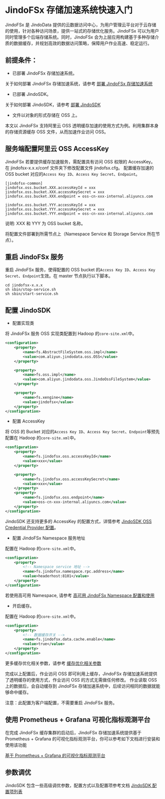 # JindoFSx 存储加速系统快速入门

JindoFSx 是 JindoData 提供的云数据访问中心，为用户管理云平台对于云存储的使用，针对各种访问场景，提供一站式的存储优化服务。JindoFSx 可以为用户同时管理多个后端存储系统。同时，JindoFSx 会为上层应用构建基于多种存储介质的数据缓存，并规划高效的数据访问策略，保障用户作业高速、稳定运行。

## 前提条件：
* 已部署 JindoFSx 存储加速系统。

关于如何部署 JindoFSx 存储加速系统，请参考 [部署 JindoFSx 存储加速系统](/docs/user/4.x/4.6.x/4.6.4/jindofsx/deploy/deploy_jindofsx.md)

* 已部署 JindoSDK。

关于如何部署 JindoSDK，请参考 [部署 JindoSDK](/docs/user/4.x/4.6.x/4.6.4/jindofsx/deploy/deploy_jindosdk.md)

* 文件以对象的形式存储在 OSS 上。

本文以 JindoFSx 支持阿里云 OSS 透明缓存加速的使用方式为例。利用集群本身的存储资源缓存 OSS 文件，从而加速作业访问 OSS。

## 服务端配置阿里云 OSS AccessKey
JindoFSx 若要提供缓存加速服务，需配置具有访问 OSS 权限的 AccessKey。
在 jindofsx-x.x.x/conf 文件夹下修改配置文件 jindofsx.cfg。 配置缓存加速的 OSS bucket 对应的`Access Key ID`、`Access Key Secret`、`Endpoint`。

```
[jindofsx-common]
jindofsx.oss.bucket.XXX.accessKeyId = xxx
jindofsx.oss.bucket.XXX.accessKeySecret = xxx
jindofsx.oss.bucket.XXX.endpoint = oss-cn-xxx-internal.aliyuncs.com

jindofsx.oss.bucket.YYY.accessKeyId = xxx
jindofsx.oss.bucket.YYY.accessKeySecret = xxx
jindofsx.oss.bucket.YYY.endpoint = oss-cn-xxx-internal.aliyuncs.com
```
说明: XXX 和 YYY 为 OSS bucket 名称。

将配置文件部署到所需节点上（Namespace Service 和 Storage Service 所在节点）。

## 重启 JindoFSx 服务
重启 JindoFSx 服务，使得配置的 OSS bucket 的`Access Key ID`、`Access Key Secret`、`Endpoint`生效。在 master 节点执行以下脚本。
```
cd jindofsx-x.x.x
sh sbin/stop-service.sh
sh sbin/start-service.sh
```

## 配置 JindoSDK

* 配置实现类

将 JindoFSx 服务 OSS 实现类配置到 Hadoop 的`core-site.xml`中。

```xml
<configuration>
    <property>
        <name>fs.AbstractFileSystem.oss.impl</name>
        <value>com.aliyun.jindodata.oss.OSS</value>
    </property>

    <property>
        <name>fs.oss.impl</name>
        <value>com.aliyun.jindodata.oss.JindoOssFileSystem</value>
    </property>

    <property>
        <name>fs.xengine</name>
        <value>jindofsx</value>
    </property>
</configuration>
```

* 配置 AccessKey

将 OSS 的 Bucket 对应的`Access Key ID`、`Access Key Secret`、`Endpoint`等预先配置在 Hadoop 的`core-site.xml`中。
```xml
<configuration>
    <property>
        <name>fs.jindofsx.oss.accessKeyId</name>
        <value>xxx</value>
    </property>

    <property>
        <name>fs.jindofsx.oss.accessKeySecret</name>
        <value>xxx</value>
    </property>
    <property>
        <name>fs.jindofsx.oss.endpoint</name>
        <value>oss-cn-xxx-internal.aliyuncs.com</value>
    </property>
</configuration>
```
JindoSDK 还支持更多的 AccessKey 的配置方式，详情参考 [JindoSDK OSS Credential Provider 配置](/docs/user/4.x/4.6.x/4.6.4/oss/security/jindosdk_credential_provider_oss.md)。

* 配置 JindoFSx Namespace 服务地址

配置在 Hadoop 的`core-site.xml`中。
```xml
<configuration>
    <property>
        <!-- Namespace service 地址 -->
        <name>fs.jindofsx.namespace.rpc.address</name>
        <value>headerhost:8101</value>
    </property>
</configuration>
```
若使用高可用 Namespace, 请参考 [高可用 JindoFSx Namespace 配置和使用](/docs/user/4.x/4.6.x/4.6.4/jindofsx/deploy/deploy_raft_ns.md)

* 开启缓存。

配置在 Hadoop 的`core-site.xml`中。
```xml
<configuration>
    <property>
        <!-- 数据缓存开关 -->
        <name>fs.jindofsx.data.cache.enable</name>
        <value>true</value>
    </property>
</configuration>
```
更多缓存优化相关参数，请参考 [缓存优化相关参数](configuration/jindosdk_configuration_list.md)

完成以上配置后，作业访问 OSS 即可利用上缓存，JindoFSx 存储加速系统提供了透明缓存的使用方式，作业访问 OSS 的方式无需做任何修改。
作业读取 OSS 上的数据后，会自动缓存到 JindoFSx 存储加速系统中，后续访问相同的数据就能够命中缓存。

注意：此配置为客户端配置，不需要重启 JindoFSx 服务。

## 使用 Prometheus + Grafana 可视化指标观测平台
在完成 JindoFSx 缓存集群的启动后，JindoFSx 存储加速系统提供基于 Prometheus + Grafana 的可视化指标观测平台，你可以参考如下文档进行安装和使用该功能

[基于 Prometheus + Grafana 的可视化指标观测平台](jindofsx_metrics.md)

## 参数调优
JindoSDK 包含一些高级调优参数，配置方式以及配置项参考文档 [JindoSDK 配置项列表](configuration/jindosdk_configuration_list.md)